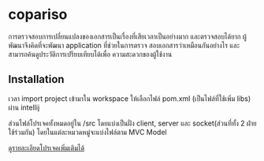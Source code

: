 # copariso

การตรวจสอบการเปลี่ยนแปลงของเอกสารเป็นเรื่องที่เสียเวลาเป็นอย่างมาก
และตรวจสอบได้ยาก ผู้พัฒนาจึงคิดที่จะพัฒนา application ที่ช่วยในการตรวจ
สอบเอกสารว่าเหมือนกันอย่างไร และสามารถค้นดูประวัติการเปรียบเทียบได้เพื่อ
ความสะดวกของผู้ใช้งาน

## Installation

เวลา import project เข้ามาใน workspace ให้เลือกไฟล์ pom.xml (เป็นไฟล์ที่ใช้เพิ่ม libs) ผ่าน intellij

ส่วนไฟล์โปรเจคทั้งหมดอยู่ใน /src โดยแบ่งเป็นฝั่ง client, server และ socket(ส่วนที่ทั้ง 2 ฝ่ายใช้ร่วมกัน) โดยในแต่ละหมวดหมู่จะแบ่งไฟล์ตาม MVC Model

[ดูรายละเอียดโปรเจคเพิ่มเติมได้](https://github.com/Suppanutpw/copariso/)
